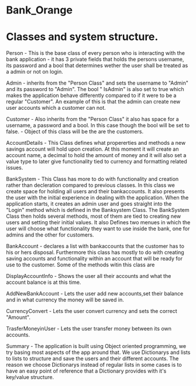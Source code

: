 # Bank_Orange

# Classes and system structure.

Person - This is the base class of every person who is interacting with the bank application - it has 3 private fields that holds the persons username, its password and a bool that determines wether the user shall be treated as a admin or not on login.

Admin - inherits from the "Person Class" and sets the username to "Admin" and its password to "Admin". The bool " IsAdmin" is also set to true which makes the application behave differently compared to if it were to be a regular "Customer". An example of this is that the admin can create new user accounts which a customer can not.

Customer - Also inherits from the "Person Class" it also has space for a username, a password and a bool. In this case though the bool will be set to false. - Object of this class will be the are the customers.

AccountDetails - This Class defines what propererties and methods a new savings account will hold upon creation. At this moment it will create an account name, a decimal to hold the amount of money and it will also set a value type to later give functionality tied to currency and formatting related issues.

BankSystem - This Class has more to do with functionality and creation rather than decleration compared to previous classes. In this class we create space for holding all users and their bankaccounts. It also presents the user with the initial experience in dealing with the application. When the application starts, it creates an admin user and goes straight into the "Login" method which is defined in the Banksystem Class. The BankSystem Class then holds several methods, most of them are tied to creating new users and setting their initial values. It also Defines two menues in which the user will choose what functionality they want to use inside the bank, one for admins and the other for customers. 

BankAccount - declares a list with bankaccounts that the customer has to his or hers disposal. Furthermore this class has mostly to do with creating saving accounts and functionality within an account that will be ready for use to the customer. Some of the methods witin this class are 

DisplayAccountInfo - Shows the user all their accounts and what the account balance is at this time.

AddNewBankAccount - Lets the user add new accounts,set their balance and in what currency the money will be saved in.

CurrencyConvert - Lets the user convert currency and sets the correct "Amount".

TrasferMoneyinUser - Lets the user transfer money between its own accounts.



Summary - The application is built using Object oriented programming, we try basing most aspects of the app around that. We use Dictionarys and lists to lists to structure and save the users and their different accounts. The reason we choose Dictionarys instead of regular lists in some cases is to have an easy point of reference that a Dictionary provides with it's key/value structure. 
